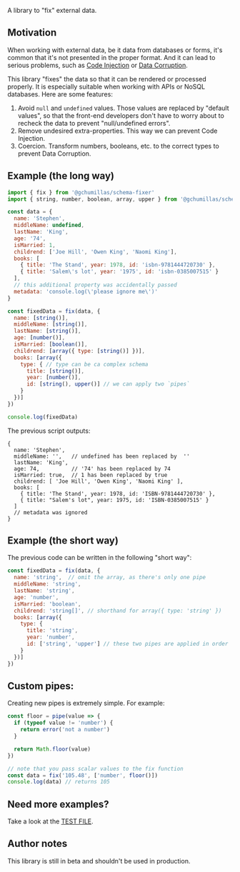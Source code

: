A library to "fix" external data.

## Motivation

When working with external data, be it data from databases or forms, it's common that it's not presented in the proper format. And it can lead to serious problems, such as [Code Injection](https://en.wikipedia.org/wiki/Code_injection) or [Data Corruption](https://en.wikipedia.org/wiki/Data_corruption).

This library "fixes" the data so that it can be rendered or processed properly. It is especially suitable when working with APIs or NoSQL databases. Here are some features:

1. Avoid `null` and `undefined` values. Those values are replaced by "default values", so that the front-end developers don't have to worry about to recheck the data to prevent "null/undefined errors".
2. Remove undesired extra-properties. This way we can prevent Code Injection.
3. Coercion. Transform numbers, booleans, etc. to the correct types to prevent Data Corruption.

## Example (the long way)

```js
import { fix } from '@gchumillas/schema-fixer'
import { string, number, boolean, array, upper } from '@gchumillas/schema-fixer/pipes'

const data = {
  name: 'Stephen',
  middleName: undefined,
  lastName: 'King',
  age: '74',
  isMarried: 1,
  childrend: ['Joe Hill', 'Owen King', 'Naomi King'],
  books: [
    { title: 'The Stand', year: 1978, id: 'isbn-9781444720730' },
    { title: 'Salem\'s lot', year: '1975', id: 'isbn-0385007515' }
  ],
  // this additional property was accidentally passed
  metadata: 'console.log(\'please ignore me\')'
}

const fixedData = fix(data, {
  name: [string()],
  middleName: [string()],
  lastName: [string()],
  age: [number()],
  isMarried: [boolean()],
  childrend: [array({ type: [string()] })],
  books: [array({
    type: { // type can be ca complex schema
      title: [string()],
      year: [number()],
      id: [string(), upper()] // we can apply two `pipes`
    }
  })]
})

console.log(fixedData)
```

The previous script outputs:
```
{
  name: 'Stephen',
  middleName: '',   // undefined has been replaced by  ''
  lastName: 'King',
  age: 74,          // '74' has been replaced by 74
  isMarried: true,  // 1 has been replaced by true
  childrend: [ 'Joe Hill', 'Owen King', 'Naomi King' ],
  books: [
    { title: 'The Stand', year: 1978, id: 'ISBN-9781444720730' },
    { title: "Salem's lot", year: 1975, id: 'ISBN-0385007515' }
  ]
  // metadata was ignored
}
```

## Example (the short way)

The previous code can be written in the following "short way":
```js
const fixedData = fix(data, {
  name: 'string',  // omit the array, as there's only one pipe
  middleName: 'string',
  lastName: 'string',
  age: 'number',
  isMarried: 'boolean',
  childrend: 'string[]', // shorthand for array({ type: 'string' })
  books: [array({
    type: {
      title: 'string',
      year: 'number',
      id: ['string', 'upper'] // these two pipes are applied in order
    }
  })]
})
```

## Custom pipes:

Creating new pipes is extremely simple. For example:

```js
const floor = pipe(value => {
  if (typeof value != 'number') {
    return error('not a number')
  }

  return Math.floor(value)
})

// note that you pass scalar values to the fix function
const data = fix('105.48', ['number', floor()])
console.log(data) // returns 105
```

## Need more examples?

Take a look at the [TEST FILE](./src/index.test.js).

## Author notes

This library is still in beta and shouldn't be used in production.

